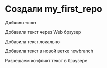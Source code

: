 ﻿# Создали my_first_repo

Добавли текст

Добавили текст через Web браузер

Добавила текст локально

Добавила текст в новой ветке newbranch

Разрешаем конфликт текст в браузере
